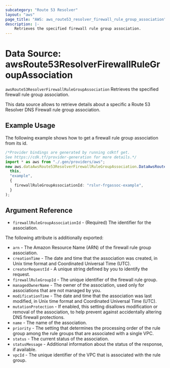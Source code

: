```yaml
---
subcategory: "Route 53 Resolver"
layout: "aws"
page_title: "AWS: aws_route53_resolver_firewall_rule_group_association"
description: |-
    Retrieves the specified firewall rule group association.
---
```


# Data Source: awsRoute53ResolverFirewallRuleGroupAssociation

`awsRoute53ResolverFirewallRuleGroupAssociation` Retrieves the specified firewall rule group association.

This data source allows to retrieve details about a specific a Route 53 Resolver DNS Firewall rule group association.

## Example Usage

The following example shows how to get a firewall rule group association from its id.

```typescript
/*Provider bindings are generated by running cdktf get.
See https://cdk.tf/provider-generation for more details.*/
import * as aws from "./.gen/providers/aws";
new aws.dataAwsRoute53ResolverFirewallRuleGroupAssociation.DataAwsRoute53ResolverFirewallRuleGroupAssociation(
  this,
  "example",
  {
    firewallRuleGroupAssociationId: "rslvr-frgassoc-example",
  }
);

```

## Argument Reference

* `firewallRuleGroupAssociationId` - (Required) The identifier for the association.

The following attribute is additionally exported:

* `arn` - The Amazon Resource Name (ARN) of the firewall rule group association.
* `creationTime` - The date and time that the association was created, in Unix time format and Coordinated Universal Time (UTC).
* `creatorRequestId` - A unique string defined by you to identify the request.
* `firewallRuleGroupId` - The unique identifier of the firewall rule group.
* `managedOwnerName` - The owner of the association, used only for associations that are not managed by you.
* `modificationTime` - The date and time that the association was last modified, in Unix time format and Coordinated Universal Time (UTC).
* `mutationProtection` - If enabled, this setting disallows modification or removal of the association, to help prevent against accidentally altering DNS firewall protections.
* `name` - The name of the association.
* `priority` - The setting that determines the processing order of the rule group among the rule groups that are associated with a single VPC.
* `status` - The current status of the association.
* `statusMessage` - Additional information about the status of the response, if available.
* `vpcId` - The unique identifier of the VPC that is associated with the rule group.
